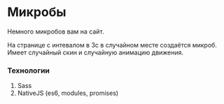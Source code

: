 # Микробы
Немного микробов вам на сайт.

На странице с интевалом в 3с в случайном месте создаётся микроб. Имеет случайный скин и случайную анимацию движения.

### Технологии
1. Sass
2. NativeJS (es6, modules, promises)